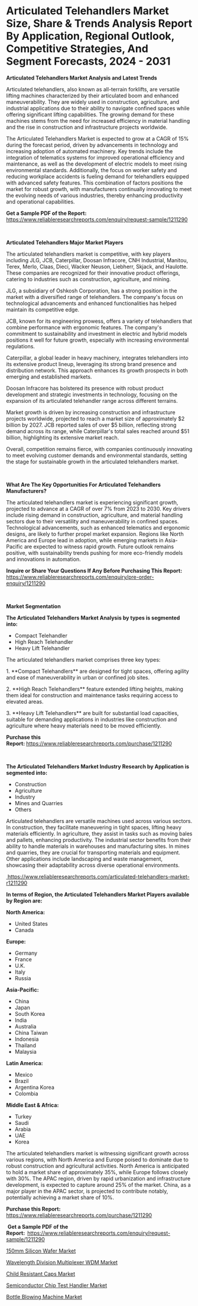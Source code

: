 <p><h1>Articulated Telehandlers Market Size, Share & Trends Analysis Report By Application, Regional Outlook, Competitive Strategies, And Segment Forecasts, 2024 - 2031</h1></p><p><strong>Articulated Telehandlers Market Analysis and Latest Trends</strong></p>
<p><p>Articulated telehandlers, also known as all-terrain forklifts, are versatile lifting machines characterized by their articulated boom and enhanced maneuverability. They are widely used in construction, agriculture, and industrial applications due to their ability to navigate confined spaces while offering significant lifting capabilities. The growing demand for these machines stems from the need for increased efficiency in material handling and the rise in construction and infrastructure projects worldwide.</p><p>The Articulated Telehandlers Market is expected to grow at a CAGR of 15% during the forecast period, driven by advancements in technology and increasing adoption of automated machinery. Key trends include the integration of telematics systems for improved operational efficiency and maintenance, as well as the development of electric models to meet rising environmental standards. Additionally, the focus on worker safety and reducing workplace accidents is fueling demand for telehandlers equipped with advanced safety features. This combination of factors positions the market for robust growth, with manufacturers continually innovating to meet the evolving needs of various industries, thereby enhancing productivity and operational capabilities.</p></p>
<p><strong>Get a Sample PDF of the Report:&nbsp;</strong> <a href="https://www.reliableresearchreports.com/enquiry/request-sample/1211290?utm_campaign=12&utm_medium=2&utm_source=Github&utm_content=ia&utm_term=13102024&utm_id=articulated-telehandlers">https://www.reliableresearchreports.com/enquiry/request-sample/1211290</a></p>
<p>&nbsp;</p>
<p><strong>Articulated Telehandlers Major Market Players</strong></p>
<p><p>The articulated telehandlers market is competitive, with key players including JLG, JCB, Caterpillar, Doosan Infracore, CNH Industrial, Manitou, Terex, Merlo, Claas, Dieci, Wacker Neuson, Liebherr, Skjack, and Haulotte. These companies are recognized for their innovative product offerings, catering to industries such as construction, agriculture, and mining.</p><p>JLG, a subsidiary of Oshkosh Corporation, has a strong position in the market with a diversified range of telehandlers. The company's focus on technological advancements and enhanced functionalities has helped maintain its competitive edge.</p><p>JCB, known for its engineering prowess, offers a variety of telehandlers that combine performance with ergonomic features. The company's commitment to sustainability and investment in electric and hybrid models positions it well for future growth, especially with increasing environmental regulations.</p><p>Caterpillar, a global leader in heavy machinery, integrates telehandlers into its extensive product lineup, leveraging its strong brand presence and distribution network. This approach enhances its growth prospects in both emerging and established markets.</p><p>Doosan Infracore has bolstered its presence with robust product development and strategic investments in technology, focusing on the expansion of its articulated telehandler range across different terrains.</p><p>Market growth is driven by increasing construction and infrastructure projects worldwide, projected to reach a market size of approximately $2 billion by 2027. JCB reported sales of over $5 billion, reflecting strong demand across its range, while Caterpillar's total sales reached around $51 billion, highlighting its extensive market reach.</p><p>Overall, competition remains fierce, with companies continuously innovating to meet evolving customer demands and environmental standards, setting the stage for sustainable growth in the articulated telehandlers market.</p></p>
<p>&nbsp;</p>
<p><strong>What Are The Key Opportunities For Articulated Telehandlers Manufacturers?</strong></p>
<p><p>The articulated telehandlers market is experiencing significant growth, projected to advance at a CAGR of over 7% from 2023 to 2030. Key drivers include rising demand in construction, agriculture, and material handling sectors due to their versatility and maneuverability in confined spaces. Technological advancements, such as enhanced telematics and ergonomic designs, are likely to further propel market expansion. Regions like North America and Europe lead in adoption, while emerging markets in Asia-Pacific are expected to witness rapid growth. Future outlook remains positive, with sustainability trends pushing for more eco-friendly models and innovations in automation.</p></p>
<p><strong>Inquire or Share Your Questions If Any Before Purchasing This Report:</strong> <a href="https://www.reliableresearchreports.com/enquiry/pre-order-enquiry/1211290?utm_campaign=12&utm_medium=2&utm_source=Github&utm_content=ia&utm_term=13102024&utm_id=articulated-telehandlers">https://www.reliableresearchreports.com/enquiry/pre-order-enquiry/1211290</a></p>
<p>&nbsp;</p>
<p><strong>Market Segmentation</strong></p>
<p><strong>The Articulated Telehandlers Market Analysis by types is segmented into:</strong></p>
<p><ul><li>Compact Telehandler</li><li>High Reach Telehandler</li><li>Heavy Lift Telehandler</li></ul></p>
<p><p>The articulated telehandlers market comprises three key types: </p><p>1. **Compact Telehandlers** are designed for tight spaces, offering agility and ease of maneuverability in urban or confined job sites.</p><p>2. **High Reach Telehandlers** feature extended lifting heights, making them ideal for construction and maintenance tasks requiring access to elevated areas.</p><p>3. **Heavy Lift Telehandlers** are built for substantial load capacities, suitable for demanding applications in industries like construction and agriculture where heavy materials need to be moved efficiently.</p></p>
<p><strong>Purchase this Report:&nbsp;</strong><a href="https://www.reliableresearchreports.com/purchase/1211290?utm_campaign=12&utm_medium=2&utm_source=Github&utm_content=ia&utm_term=13102024&utm_id=articulated-telehandlers">https://www.reliableresearchreports.com/purchase/1211290</a></p>
<p>&nbsp;</p>
<p><strong>The Articulated Telehandlers Market Industry Research by Application is segmented into:</strong></p>
<p><ul><li>Construction</li><li>Agriculture</li><li>Industry</li><li>Mines and Quarries</li><li>Others</li></ul></p>
<p><p>Articulated telehandlers are versatile machines used across various sectors. In construction, they facilitate maneuvering in tight spaces, lifting heavy materials efficiently. In agriculture, they assist in tasks such as moving bales and pallets, enhancing productivity. The industrial sector benefits from their ability to handle materials in warehouses and manufacturing sites. In mines and quarries, they are crucial for transporting materials and equipment. Other applications include landscaping and waste management, showcasing their adaptability across diverse operational environments.</p></p>
<p><a href="https://www.reliableresearchreports.com/articulated-telehandlers-market-r1211290?utm_campaign=12&utm_medium=2&utm_source=Github&utm_content=ia&utm_term=13102024&utm_id=articulated-telehandlers">&nbsp;https://www.reliableresearchreports.com/articulated-telehandlers-market-r1211290</a></p>
<p><strong>In terms of Region, the Articulated Telehandlers Market Players available by Region are:</strong></p>
<p>
    <p> <strong> North America: </strong>
        <ul>
            <li>United States</li>
            <li>Canada</li>
        </ul>
        </p> 
    <p> <strong> Europe: </strong>
        <ul>
            <li>Germany</li>
            <li>France</li>
            <li>U.K.</li>
            <li>Italy</li>
            <li>Russia</li>
        </ul>
        </p> 
    <p> <strong> Asia-Pacific: </strong>
        <ul>
            <li>China</li>
            <li>Japan</li>
            <li>South Korea</li>
            <li>India</li>
            <li>Australia</li>
            <li>China Taiwan</li>
            <li>Indonesia</li>
            <li>Thailand</li>
            <li>Malaysia</li>
        </ul>
        </p> 
    <p> <strong> Latin America: </strong>
        <ul>
            <li>Mexico</li>
            <li>Brazil</li>
            <li>Argentina Korea</li>
            <li>Colombia</li>
        </ul>
        </p> 
    <p> <strong> Middle East & Africa: </strong>
        <ul>
            <li>Turkey</li>
            <li>Saudi</li>
            <li>Arabia</li>
            <li>UAE</li>
            <li>Korea</li>
        </ul>
    </p>
    </p>
<p><p>The articulated telehandlers market is witnessing significant growth across various regions, with North America and Europe poised to dominate due to robust construction and agricultural activities. North America is anticipated to hold a market share of approximately 35%, while Europe follows closely with 30%. The APAC region, driven by rapid urbanization and infrastructure development, is expected to capture around 25% of the market. China, as a major player in the APAC sector, is projected to contribute notably, potentially achieving a market share of 10%.</p></p>
<p><strong>Purchase this Report: </strong><a href="https://www.reliableresearchreports.com/purchase/1211290?utm_campaign=12&utm_medium=2&utm_source=Github&utm_content=ia&utm_term=13102024&utm_id=articulated-telehandlers">https://www.reliableresearchreports.com/purchase/1211290</a></p>
<p>&nbsp;<strong>Get a Sample PDF of the Report:&nbsp;&nbsp;</strong><a href="https://www.reliableresearchreports.com/enquiry/request-sample/1211290?utm_campaign=12&utm_medium=2&utm_source=Github&utm_content=ia&utm_term=13102024&utm_id=articulated-telehandlers">https://www.reliableresearchreports.com/enquiry/request-sample/1211290</a></p>
<p><strong></strong></p>
<p><p><a href="https://www.linkedin.com/pulse/150mm-silicon-wafer-sector-surge-96-growth-roadmap-2031-resetronomy-c83af?utm_campaign=12&utm_medium=2&utm_source=Github&utm_content=ia&utm_term=13102024&utm_id=articulated-telehandlers">150mm Silicon Wafer Market</a></p><p><a href="https://www.linkedin.com/pulse/strategic-roadmap-success-global-wavelength-division-multiplexer-yjauf?utm_campaign=12&utm_medium=2&utm_source=Github&utm_content=ia&utm_term=13102024&utm_id=articulated-telehandlers">Wavelength Division Multiplexer WDM Market</a></p><p><a href="https://github.com/GenaGaines34/Market-Research-Report-List-1/blob/main/child-resistant-caps-market.md?utm_campaign=12&utm_medium=2&utm_source=Github&utm_content=ia&utm_term=13102024&utm_id=articulated-telehandlers">Child Resistant Caps Market</a></p><p><a href="https://github.com/AbbasMahmud554/Market-Research-Report-List-1/blob/main/semiconductor-chip-test-handler-market.md?utm_campaign=12&utm_medium=2&utm_source=Github&utm_content=ia&utm_term=13102024&utm_id=articulated-telehandlers">Semiconductor Chip Test Handler Market</a></p><p><a href="https://issuu.com/reportprime-2/docs/bottle-blowing-machine-market-size-_97a2bef10bcb0c?utm_campaign=12&utm_medium=2&utm_source=Github&utm_content=ia&utm_term=13102024&utm_id=articulated-telehandlers">Bottle Blowing Machine Market</a></p></p>